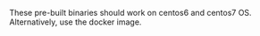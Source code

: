 These pre-built binaries should work on centos6 and centos7 OS. Alternatively, use the docker image. 